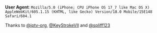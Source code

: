 **User Agent**: `Mozilla/5.0 (iPhone; CPU iPhone OS 17_7 like Mac OS X) AppleWebKit/605.1.15 (KHTML, like Gecko) Version/18.0 Mobile/15E148 Safari/604.1`
</br>

Thanks to [@iptv-org](https://github.com/iptv-org/iptv/tree/master/streams), [@KeyStrokeVII](https://github.com/KeyStrokeVII/DrewLive/blob/main/TVPass.m3u) and [@spliff123](https://github.com/spliff123/tv)
